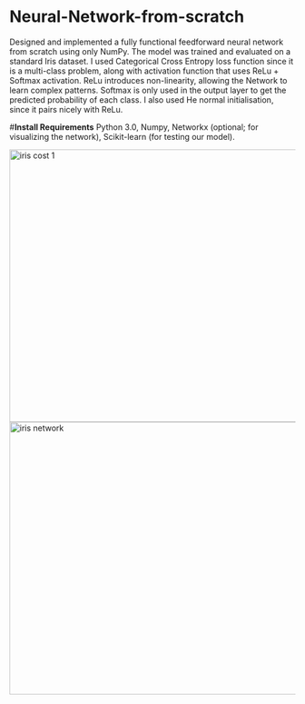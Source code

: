# Neural-Network-from-scratch
Designed and implemented a fully functional feedforward neural network from scratch using only NumPy. The model was trained and evaluated on a standard Iris dataset. 
I used Categorical Cross Entropy loss function since it is a multi-class problem, along with activation function that uses ReLu + Softmax activation. 
ReLu introduces non-linearity, allowing the Network to learn complex patterns.
Softmax is only used in the output layer to get the predicted probability of each class.
I also used He normal initialisation, since it pairs nicely with ReLu.

#**Install Requirements**
Python 3.0,
Numpy,
Networkx (optional; for visualizing the network),
Scikit-learn (for testing our model).

<img width="640" height="480" alt="iris cost 1" src="https://github.com/user-attachments/assets/d963ac20-504a-422e-ad7c-0706746513a0" />

<img width="640" height="480" alt="iris network" src="https://github.com/user-attachments/assets/b0507e6a-2995-4898-a32f-1b1250bab740" />
